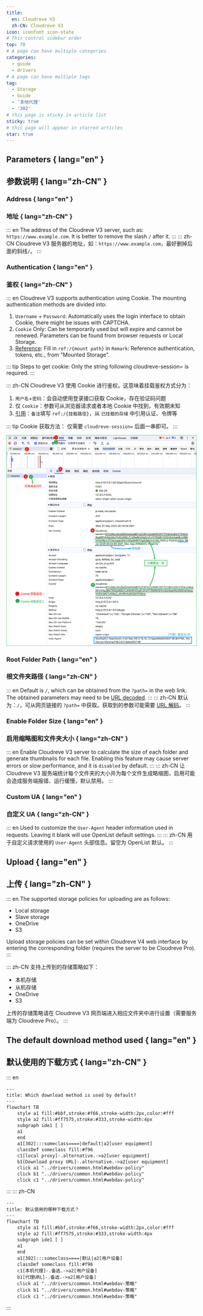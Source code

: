 ```yaml
---
title:
  en: Cloudreve V3
  zh-CN: Cloudreve V3
icon: iconfont icon-state
# This control sidebar order
top: 70
# A page can have multiple categories
categories:
  - guide
  - drivers
# A page can have multiple tags
tag:
  - Storage
  - Guide
  - '本地代理'
  - '302'
# this page is sticky in article list
sticky: true
# this page will appear in starred articles
star: true
---
```


## Parameters { lang="en" }

## 参数说明 { lang="zh-CN" }

### Address { lang="en" }

### 地址 { lang="zh-CN" }

::: en
The address of the Cloudreve V3 server, such as: `https://www.example.com`. It is better to remove the slash `/` after it.
:::
::: zh-CN
Cloudreve V3 服务器的地址，如：`https://www.example.com`，最好删掉后面的斜线`/`。
:::

### Authentication { lang="en" }

### 鉴权 { lang="zh-CN" }

::: en
Cloudreve V3 supports authentication using Cookie. The mounting authentication methods are divided into:

1. `Username` + `Password`: Automatically uses the login interface to obtain Cookie, there might be issues with CAPTCHA.
2. `Cookie` Only: Can be temporarily used but will expire and cannot be renewed. Parameters can be found from browser requests or Local Storage.
3. [Reference](../drivers/common.html#Reference): Fill in `ref:/{mount path}` in `Remark`: Reference authentication, tokens, etc., from "Mounted Storage".

::: tip Steps to get cookie:
Only the string following cloudreve-session= is required.
:::

::: zh-CN
Cloudreve V3 使用 Cookie 进行鉴权，这意味着挂载鉴权方式分为：

1. `用户名`+`密码`：会自动使用登录接口获取 Cookie，存在验证码问题
2. 仅 `Cookie`：参数可从浏览器请求或者本地 Cookie 中找到，有效期未知
3. [引用](../drivers/common.html#引用)：`备注`填写 `ref:/{挂载路径}`，从 `已挂载的存储` 中引用认证、令牌等

::: tip Cookie 获取方法：
仅需要 `cloudreve-session=` 后面一串即可。
:::

![cloudreve_get_cookie](/img/drivers/cloudreve/cloudreve_get_cookie.png)

### Root Folder Path { lang="en" }

### 根文件夹路径 { lang="zh-CN" }

::: en
Default is `/`, which can be obtained from the `?path=` in the web link. The obtained parameters may need to be [URL decoded](https://www.google.com/search?q=URL+decode).
:::
::: zh-CN
默认为：`/`，可从网页链接的 `?path=` 中获取。获取到的参数可能需要 [URL 解码](https://www.bing.com/search?q=URL+%E8%A7%A3%E7%A0%81)。
:::

### Enable Folder Size { lang="en" }

### 启用缩略图和文件夹大小 { lang="zh-CN" }

::: en
Enable Cloudreve V3 server to calculate the size of each folder and generate thumbnails for each file. Enabling this feature may cause server errors or slow performance, and it is `disabled` by default.
:::
::: zh-CN
让 Cloudreve V3 服务端统计每个文件夹的大小并为每个文件生成略缩图，启用可能会造成服务端报错、运行缓慢，默认禁用。
:::

### Custom UA { lang="en" }

### 自定义 UA { lang="zh-CN" }

::: en
Used to customize the `User-Agent` header information used in requests. Leaving it blank will use OpenList default settings.
:::
::: zh-CN
用于自定义请求使用的 `User-Agent` 头部信息。留空为 OpenList 默认。
:::

## Upload { lang="en" }

## 上传 { lang="zh-CN" }

::: en
The supported storage policies for uploading are as follows:

- Local storage
- Slave storage
- OneDrive
- S3

Upload storage policies can be set within Cloudreve V4 web interface by entering the corresponding folder (requires the server to be Cloudreve Pro).
:::

::: zh-CN
支持上传到的存储策略如下：

- 本机存储
- 从机存储
- OneDrive
- S3

上传的存储策略请在 Cloudreve V3 网页端进入相应文件夹中进行设置（需要服务端为 Cloudreve Pro）。
:::

## The default download method used { lang="en" }

## 默认使用的下载方式 { lang="zh-CN" }

::: en

```mermaid
---
title: Which download method is used by default?
---
flowchart TB
    style a1 fill:#bbf,stroke:#f66,stroke-width:2px,color:#fff
    style a2 fill:#ff7575,stroke:#333,stroke-width:4px
    subgraph ide1 [ ]
    a1
    end
    a1[302]:::someclass====|default|a2[user equipment]
    classDef someclass fill:#f96
    c1[local proxy]-.alternative.->a2[user equipment]
    b1[Download proxy URL]-.alternative.->a2[user equipment]
    click a1 "../drivers/common.html#webdav-policy"
    click b1 "../drivers/common.html#webdav-policy"
    click c1 "../drivers/common.html#webdav-policy"
```

:::
::: zh-CN

```mermaid
---
title: 默认使用的哪种下载方式？
---
flowchart TB
    style a1 fill:#bbf,stroke:#f66,stroke-width:2px,color:#fff
    style a2 fill:#ff7575,stroke:#333,stroke-width:4px
    subgraph ide1 [ ]
    a1
    end
    a1[302]:::someclass====|默认|a2[用户设备]
    classDef someclass fill:#f96
    c1[本机代理]-.备选.->a2[用户设备]
    b1[代理URL]-.备选.->a2[用户设备]
    click a1 "../drivers/common.html#webdav-策略"
    click b1 "../drivers/common.html#webdav-策略"
    click c1 "../drivers/common.html#webdav-策略"
```

:::
